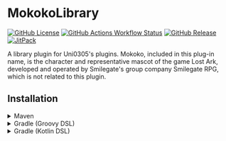 # MokokoLibrary 

[![GitHub License](https://img.shields.io/github/license/Uni0305/MokokoLibrary?style=for-the-badge)](LICENSE.md)
[![GitHub Actions Workflow Status](https://img.shields.io/github/actions/workflow/status/Uni0305/MokokoLibrary/build.yml?style=for-the-badge)](https://github.com/Uni0305/MokokoLibrary/actions)
[![GitHub Release](https://img.shields.io/github/v/release/Uni0305/MokokoLibrary?style=for-the-badge)](https://github.com/Uni0305/MokokoLibrary/releases)
[![JitPack](https://img.shields.io/jitpack/version/com.github.Uni0305/MokokoLibrary?style=for-the-badge)](https://jitpack.io/#Uni0305/MokokoLibrary)

A library plugin for Uni0305's plugins.
Mokoko, included in this plug-in name, is the character and representative mascot of the game Lost Ark, developed and operated by Smilegate's group company Smilegate RPG, which is not related to this plugin.

## Installation
<details>
<summary>Maven</summary>

```xml
<repositories>
    <repository>
        <id>jitpack.io</id>
        <url>https://jitpack.io</url>
    </repository>
</repositories>
```
```xml
<dependencies>
    <dependency>
        <groupId>com.github.Uni0305</groupId>
        <artifactId>MokokoLibrary</artifactId>
        <version>VERSION</version>
    </dependency>
</dependencies>
```
</details>
<details>
<summary>Gradle (Groovy DSL)</summary>

```groovy
repositories {
    maven { url 'https://jitpack.io' }
}
```
```groovy
dependencies {
    compileOnly 'com.github.Uni0305:MokokoLibrary:VERSION'
}
```
</details>
<details>
<summary>Gradle (Kotlin DSL)</summary>

```kts
repositories {
    maven("https://jitpack.io")
}
```
```kts
dependencies {
    compileOnly("com.github.Uni0305:MokokoLibrary:VERSION")
}
```
</details>